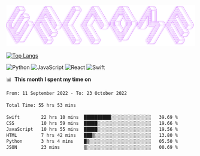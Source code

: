 
![ezcv logo](https://raw.githubusercontent.com/adammgerber/images/main/Welcome.png)

[![Top Langs](https://github-readme-stats.vercel.app/api/top-langs/?username=adammgerber&layout=compact)](https://github.com/anuraghazra/github-readme-stats)

![Python](https://img.shields.io/badge/python-3670A0?style=for-the-badge&logo=python&logoColor=ffdd54)
![JavaScript](https://img.shields.io/badge/javascript-%23323330.svg?style=for-the-badge&logo=javascript&logoColor=%23F7DF1E)
![React](https://img.shields.io/badge/react-%2320232a.svg?style=for-the-badge&logo=react&logoColor=%2361DAFB)
![Swift](https://img.shields.io/badge/swift-F54A2A?style=for-the-badge&logo=swift&logoColor=white)

📊 &nbsp;**This month I spent my time on**

<!--START_SECTION:waka-->

```text
From: 11 September 2022 - To: 23 October 2022

Total Time: 55 hrs 53 mins

Swift        22 hrs 10 mins  ██████████░░░░░░░░░░░░░░░   39.69 %
CSS          10 hrs 59 mins  █████░░░░░░░░░░░░░░░░░░░░   19.66 %
JavaScript   10 hrs 55 mins  █████░░░░░░░░░░░░░░░░░░░░   19.56 %
HTML         7 hrs 42 mins   ███▒░░░░░░░░░░░░░░░░░░░░░   13.80 %
Python       3 hrs 4 mins    █▒░░░░░░░░░░░░░░░░░░░░░░░   05.50 %
JSON         23 mins         ▒░░░░░░░░░░░░░░░░░░░░░░░░   00.69 %
```

<!--END_SECTION:waka-->

